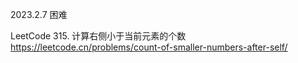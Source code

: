2023.2.7 困难

LeetCode 315. 计算右侧小于当前元素的个数 https://leetcode.cn/problems/count-of-smaller-numbers-after-self/
